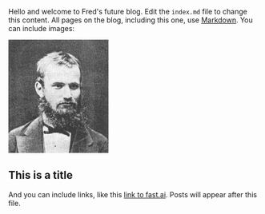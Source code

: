 Hello and welcome to Fred's future blog. Edit the `index.md` file to change this content. All pages on the blog, including this one, use [Markdown](https://guides.github.com/features/mastering-markdown/). You can include images:

<img src="images/young_jbdc.png" alt="image of young Jan Baudouin de Courtenay" width="200"/>

## This is a title

And you can include links, like this [link to fast.ai](https://www.fast.ai). Posts will appear after this file. 
